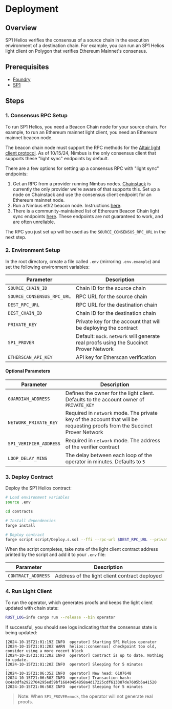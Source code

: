 # Deployment

## Overview

SP1 Helios verifies the consensus of a source chain in the execution environment of a destination chain. For example, you can run an SP1 Helios light client on Polygon that verifies Ethereum Mainnet's consensus.

## Prerequisites

- [Foundry](https://book.getfoundry.sh/getting-started/installation)
- [SP1](https://docs.succinct.xyz/getting-started/install.html)

## Steps

### 1. Consensus RPC Setup

To run SP1 Helios, you need a Beacon Chain node for your source chain. For example, to run an Ethereum mainnet light client, you need an Ethereum mainnet beacon node.

The beacon chain node must support the RPC methods for the [Altair light client protocol](https://github.com/ethereum/consensus-specs/blob/dev/specs/altair/light-client/sync-protocol.md). As of 10/15/24, Nimbus is the only consensus client that supports these "light sync" endpoints by default.

There are a few options for setting up a consensus RPC with "light sync" endpoints:

1. Get an RPC from a provider running Nimbus nodes. [Chainstack](https://chainstack.com/) is currently the only provider we're aware of that supports this. Set up a node on Chainstack and use the consensus client endpoint for an Ethereum mainnet node.
2. Run a Nimbus eth2 beacon node. Instructions [here](https://nimbus.guide/el-light-client.html).
3. There is a community-maintained list of Ethereum Beacon Chain light sync endpoints [here](https://s1na.github.io/light-sync-endpoints). These endpoints are not guaranteed to work, and are often unreliable.

The RPC you just set up will be used as the `SOURCE_CONSENSUS_RPC_URL` in the next step.

### 2. Environment Setup

In the root directory, create a file called `.env` (mirroring `.env.example`) and set the following environment variables:

| Parameter | Description |
|-----------|-------------|
| `SOURCE_CHAIN_ID` | Chain ID for the source chain |
| `SOURCE_CONSENSUS_RPC_URL` | RPC URL for the source chain |
| `DEST_RPC_URL` | RPC URL for the destination chain |
| `DEST_CHAIN_ID` | Chain ID for the destination chain |
| `PRIVATE_KEY` | Private key for the account that will be deploying the contract |
| `SP1_PROVER` | Default: `mock`. `network` will generate real proofs using the Succinct Prover Network |
| `ETHERSCAN_API_KEY` | API key for Etherscan verification |

#### Optional Parameters

| Parameter | Description |
|-----------|-------------|
| `GUARDIAN_ADDRESS` | Defines the owner for the light client. Defaults to the account owner of `PRIVATE_KEY` |
| `NETWORK_PRIVATE_KEY` | Required in `network` mode. The private key of the account that will be requesting proofs from the Succinct Prover Network |
| `SP1_VERIFIER_ADDRESS` | Required in `network` mode. The address of the verifier contract |
| `LOOP_DELAY_MINS` | The delay between each loop of the operator in minutes. Defaults to `5` |

### 3. Deploy Contract

Deploy the SP1 Helios contract:

```bash
# Load environment variables
source .env

cd contracts

# Install dependencies
forge install

# Deploy contract
forge script script/Deploy.s.sol --ffi --rpc-url $DEST_RPC_URL --private-key $PRIVATE_KEY --etherscan-api-key $ETHERSCAN_API_KEY --broadcast --verify
```

When the script completes, take note of the light client contract address printed by the script and add it to your `.env` file:

| Parameter | Description |
|-----------|-------------|
| `CONTRACT_ADDRESS` | Address of the light client contract deployed |

### 4. Run Light Client

To run the operator, which generates proofs and keeps the light client updated with chain state:

```bash
RUST_LOG=info cargo run --release --bin operator
```

If successful, you should see logs indicating that the consensus state is being updated:

```shell
[2024-10-15T21:01:19Z INFO  operator] Starting SP1 Helios operator
[2024-10-15T21:01:20Z WARN  helios::consensus] checkpoint too old, consider using a more recent block
[2024-10-15T21:01:20Z INFO  operator] Contract is up to date. Nothing to update.
[2024-10-15T21:01:20Z INFO  operator] Sleeping for 5 minutes
...
[2024-10-15T21:06:35Z INFO  operator] New head: 6107648
[2024-10-15T21:06:50Z INFO  operator] Transaction hash: 0x4a0dfa2922704295ed59bf16840454858a4d17225cdf613387de7605b5a41520
[2024-10-15T21:06:50Z INFO  operator] Sleeping for 5 minutes
```

> Note: When `SP1_PROVER=mock`, the operator will not generate real proofs.
